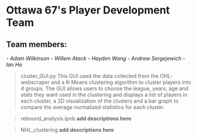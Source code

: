 # Ottawa 67's Player Development Team

## Team members: 
*- Adam Wilkinson*
*- Willem Atack*
*- Hayden Wang*
*- Andrew Sergejewich*
*- Ian Ho*

> cluster_GUI.py
This GUI used the data collected from the OHL-webscraper and a K-Means clustering algorithm to cluster players into 4 groups.  The GUI allows users to choose the league, years, age and stats they want used in the clustering and displays a list of players in each cluster, a 2D visualization of the clusters and a bar graph to compare the average normalized statistics for each cluster.

> rebound_analysis.ipnb
**add descriptions here**

> NHL_clustering
**add descriptions here**
